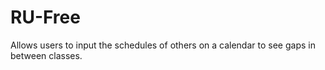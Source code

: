 # RU-Free
Allows users to input the schedules of others on a calendar to see gaps in between classes.
